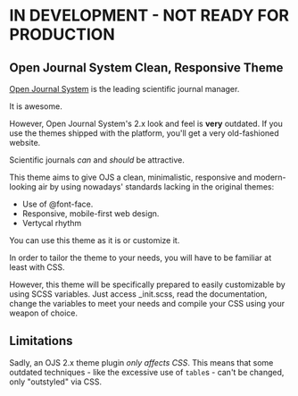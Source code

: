 # IN DEVELOPMENT - NOT READY FOR PRODUCTION
## Open Journal System Clean, Responsive Theme

[Open Journal System][ojs] is the leading scientific journal manager. 

It is awesome.

However, Open Journal System's 2.x look and feel is __very__ outdated. If you use the themes shipped with the platform, you'll get a very old-fashioned website.

Scientific journals *can* and *should* be attractive.

This theme aims to give OJS a clean, minimalistic, responsive and modern-looking air by using nowadays' standards lacking in the original themes:

- Use of @font-face.
- Responsive, mobile-first web design.
- Vertycal rhythm

You can use this theme as it is or customize it.

In order to tailor the theme to your needs, you will have to be familiar at least with CSS.

However, this theme will be specifically prepared to easily customizable by using SCSS variables. Just access _init.scss, read the documentation, change the variables to meet your needs and compile your CSS using your weapon of choice.

## Limitations

Sadly, an OJS 2.x theme plugin *only affects CSS*. This means that some outdated techniques - like the excessive use of `table`s - can't be changed, only "outstyled" via CSS.

[ojs]: https://pkp.sfu.ca/ojs/